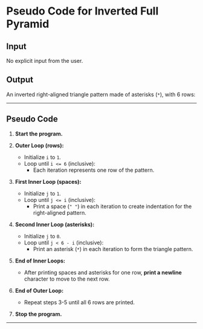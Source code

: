 # **Pseudo Code for Inverted Full Pyramid**

## **Input**
No explicit input from the user.

## **Output**
An inverted right-aligned triangle pattern made of asterisks (`*`), with 6 rows:


---

## **Pseudo Code**

1. **Start the program.**

2. **Outer Loop (rows):**
   - Initialize `i` to `1`.
   - Loop until `i <= 6` (inclusive):
     - Each iteration represents one row of the pattern.

3. **First Inner Loop (spaces):**
   - Initialize `j` to `1`.
   - Loop until `j <= i` (inclusive):
     - Print a space (`" "`) in each iteration to create indentation for the right-aligned pattern.

4. **Second Inner Loop (asterisks):**
   - Initialize `j` to `0`.
   - Loop until `j < 6 - i` (inclusive):
     - Print an asterisk (`*`) in each iteration to form the triangle pattern.

5. **End of Inner Loops:**
   - After printing spaces and asterisks for one row, **print a newline** character to move to the next row.

6. **End of Outer Loop:**
   - Repeat steps 3-5 until all 6 rows are printed.

7. **Stop the program.**

---


